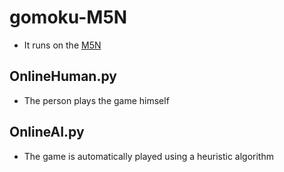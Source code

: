 # gomoku-M5N
- It runs on the [M5N](https://github.com/Sharp0802/m5n)

## OnlineHuman.py
- The person plays the game himself

## OnlineAI.py
- The game is automatically played using a heuristic algorithm
